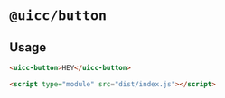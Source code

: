 # `@uicc/button`

## Usage

```html
<uicc-button>HEY</uicc-button>

<script type="module" src="dist/index.js"></script>
```

